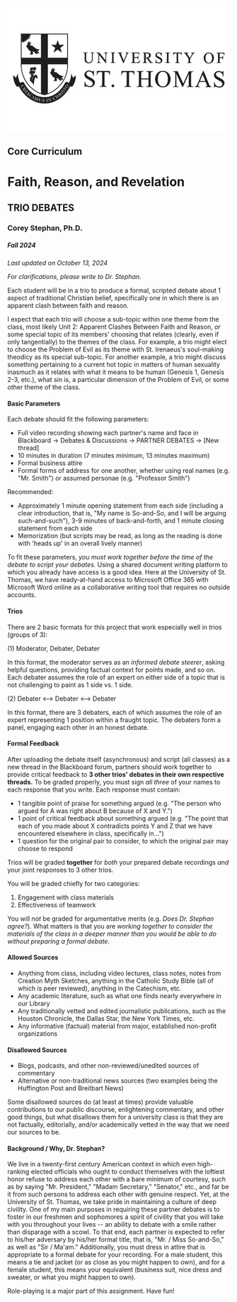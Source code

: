 ![University of St. Thomas - Core Curriculum](https://raw.githubusercontent.com/historical-theology/stthomas/main/ustlogo.jpg)
## Core Curriculum

# Faith, Reason, and Revelation

## TRIO DEBATES

### Corey Stephan, Ph.D.

##### Fall 2024

*Last updated on October 13, 2024*

*For clarifications, please write to Dr. Stephan.*

Each student will be in a trio to produce a formal, scripted debate about 1 aspect of traditional Christian belief, specifically one in which there is an apparent clash between faith and reason.

I expect that each trio will choose a sub-topic within one theme from the class, most likely Unit 2: Apparent Clashes Between Faith and Reason, *or* some special topic of its members' choosing that relates (clearly, even if only tangentially) to the themes of the class. For example, a trio might elect to choose the Problem of Evil as its theme with St. Irenaeus's soul-making theodicy as its special sub-topic. For another example, a trio might discuss something pertaining to a current hot topic in matters of human sexuality inasmuch as it relates with what it means to be human (Genesis 1, Genesis 2-3, etc.), what sin is, a particular dimension of the Problem of Evil, or some other theme of the class.

#### Basic Parameters

Each debate should fit the following parameters:

* Full video recording showing each partner's name and face in Blackboard -> Debates & Discussions -> PARTNER DEBATES -> [New thread]
* 10 minutes in duration (7 minutes minimum, 13 minutes maximum)
* Formal business attire
* Formal forms of address for one another, whether using real names (e.g. "Mr. Smith") or assumed personae (e.g. "Professor Smith")

Recommended:

* Approximately 1 minute opening statement from each side (including a clear introduction, that is, "My name is So-and-So, and I will be arguing such-and-such"), 3-9 minutes of back-and-forth, and 1 minute closing statement from each side
* Memorization (but scripts may be read, as long as the reading is done with 'heads up' in an overall lively manner)

To fit these parameters, *you must work together before the time of the debate to script your debates.* Using a shared document writing platform to which you already have access is a good idea. Here at the University of St. Thomas, we have ready-at-hand access to Microsoft Office 365 with Microsoft Word online as a collaborative writing tool that requires no outside accounts.

#### Trios

There are 2 basic formats for this project that work especially well in trios (groups of 3):

(1) Moderator, Debater, Debater

In this format, the moderator serves as an *informed debate steerer*, asking helpful questions, providing factual context for points made, and so on. Each debater assumes the role of an expert on either side of a topic that is not challenging to paint as 1 side vs. 1 side.

(2) Debater <--> Debater <--> Debater

In this format, there are 3 debaters, each of which assumes the role of an expert representing 1 position within a fraught topic. The debaters form a panel, engaging each other in an honest debate.

#### Formal Feedback

After uploading the debate itself (asynchronous) and script (all classes) as a new thread in the Blackboard forum, partners should work together to provide critical feedback to **3 other trios' debates in their own respective threads.** To be graded properly, you must sign *all three* of your names to each response that you write. Each response must contain:

* 1 tangible point of praise for something argued (e.g. "The person who argued for A was right about B because of X and Y.")
* 1 point of critical feedback about something argued (e.g. "The point that each of you made about X contradicts points Y and Z that we have encountered elsewhere in class, specifically in...")
* 1 question for the original pair to consider, to which the original pair may choose to respond

Trios will be graded **together** for *both* your prepared debate recordings *and* your joint responses to 3 other trios.

You will be graded chiefly for two categories:
1. Engagement with class materials
2. Effectiveness of teamwork

You will *not* be graded for argumentative merits (e.g. *Does Dr. Stephan agree?*). What matters is that you are *working together to consider the materials of the class in a deeper manner than you would be able to do without preparing a formal debate.*

#### Allowed Sources

* Anything from class, including video lectures, class notes, notes from Creation Myth Sketches, anything in the Catholic Study Bible (all of which is peer reviewed), anything in the Catechism, etc.
* Any academic literature, such as what one finds nearly everywhere in our Library
* Any traditionally vetted and edited journalistic publications, such as the Houston Chronicle, the Dallas Star, the New York Times, etc.
* Any informative (factual) material from major, established non-profit organizations

#### Disallowed Sources

* Blogs, podcasts, and other non-reviewed/unedited sources of commentary
* Alternative or non-traditional news sources (two examples being the Huffington Post and Breitbart News)

Some disallowed sources do (at least at times) provide valuable contributions to our public discourse, enlightening commentary, and other good things, but what disallows them for a university class is that they are not factually, editorially, and/or academically vetted in the way that we need our sources to be.

#### Background / Why, Dr. Stephan?

We live in a twenty-first century American context in which even high-ranking elected officials who ought to conduct themselves with the loftiest honor refuse to address each other with a bare minimum of courtesy, such as by saying "Mr. President," "Madam Secretary," "Senator," etc., and far be it from such persons to address each other with genuine respect. Yet, at the University of St. Thomas, we take pride in maintaining a culture of deep civility. One of my main purposes in requiring these partner debates is to foster in our freshmen and sophomores a spirit of civility that you will take with you throughout your lives -- an ability to debate with a smile rather than disparage with a scowl. To that end, each partner is expected to refer to his/her adversary by his/her formal title, that is, "Mr. / Miss So-and-So," as well as "Sir / Ma'am." Additionally, you must dress in attire that is appropriate to a formal debate for your recording. For a male student, this means a tie and jacket (or as close as you might happen to own), and for a female student, this means your equivalent (business suit, nice dress and sweater, or what you might happen to own).

Role-playing is a major part of this assignment. Have fun!